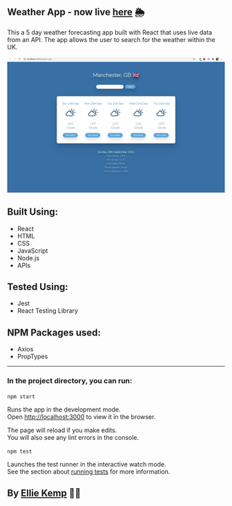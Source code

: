## Weather App - now live [here](https://erkemp3.github.io/weather-app/) 🌦️

This a 5 day weather forecasting app built with React that uses live data from an API. The app allows the user to search for the weather within the UK.

<img src="images/weather-app.png" alt="desktop" width="800">

## Built Using:

- React
- HTML
- CSS
- JavaScript
- Node.js
- APIs

## Tested Using:

- Jest
- React Testing Library

## NPM Packages used:

- Axios
- PropTypes

---

### In the project directory, you can run:

`npm start`

Runs the app in the development mode.<br />
Open [http://localhost:3000](http://localhost:3000) to view it in the browser.

The page will reload if you make edits.<br />
You will also see any lint errors in the console.

`npm test`

Launches the test runner in the interactive watch mode.<br />
See the section about [running tests](https://facebook.github.io/create-react-app/docs/running-tests) for more information.

## By [Ellie Kemp](https://github.com/erkemp3) 🙋‍♀️
